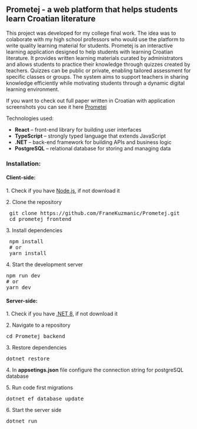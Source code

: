 <h2>Prometej - a web platform that helps students learn Croatian literature</h2>

<p>This project was developed for my college final work. The idea was to colaborate with my high school professors who would use the platform to write quality learning material for students. Prometej is an interactive learning application designed to help students with learning Croatian literature. It provides written learning materials curated by administrators and allows students to practice their knowledge through quizzes created by teachers. Quizzes can be public or private, enabling tailored assessment for specific classes or groups. The system aims to support teachers in sharing knowledge efficiently while motivating students through a dynamic digital learning environment. </p>

<p>If you want to check out full paper written in Croatian with application screenshots you can see it here <a href="https://drive.google.com/file/d/1dKCoy6_ElFA_kVEj95mHxvKKT-1d5zTl/view?usp=drive_link" target="_blank">Prometej</a></p>

<p>Technologies used:</p>
<ul>
  <li><b>React</b> – front-end library for building user interfaces</li>
  <li><b>TypeScript</b> – strongly typed language that extends JavaScript</li>
  <li><b>.NET</b> – back-end framework for building APIs and business logic</li>
  <li><b>PostgreSQL</b> – relational database for storing and managing data</li>
</ul>

<h3>Installation:</h3>

<h4>Client-side:</h4>
<p>1. Check if you have <a href="https://nodejs.org/" target="_blank">Node.js</a>, if not download it</p>
<p>2. Clone the repository</p>
<pre lang="markdown"> git clone https://github.com/FraneKuzmanic/Prometej.git
 cd prometej_frontend  </pre>
 <p>3. Install  dependencies</p>
 <pre lang="markdown"> npm install
 # or
 yarn install </pre>
 <p>4. Start the development server</p>
  <pre lang="markdown">npm run dev
# or
yarn dev </pre>

<h4>Server-side:</h4> 
<p>1. Check if you have <a href="https://dotnet.microsoft.com/en-us/download/dotnet/8.0" target=_blank">.NET 8</a>, if not download it</p>
<p>2. Navigate to a repository</p>
<pre lang="markdown">cd Prometej_backend</pre>
<p>3. Restore dependencies</p>
<pre lang="markdown">dotnet restore</pre>
<p>4. In <b>appsetings.json</b> file configure the connection string for postgreSQL database</p>
<p>5. Run code first migrations</p>
<pre lang="markdown">dotnet ef database update</pre>
<p>6. Start the server side</p>
<pre lang="markdown">dotnet run</pre>

